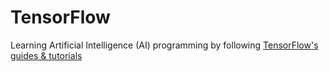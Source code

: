 # TensorFlow
Learning Artificial Intelligence (AI) programming by following [TensorFlow's guides & tutorials](https://www.tensorflow.org/tutorials)
